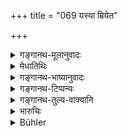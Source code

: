 +++
title = "069 यस्या म्रियेत"

+++

<details><summary>गङ्गानथ-मूलानुवादः</summary>

If the husband of a maiden dies after the troth has been verbally plighted,—shall her then own younger brother-in-law espouse in the following manner.—(69)
</details>

<details><summary>मेधातिथिः</summary>

नियोगरूपत्वात् कन्यागतो ऽयं धर्म उच्यते । **वाचा सत्ये कृते** वाग्दाने निवृत्ते, एकेन दत्तापरेण प्रतिगृहीता । **ताम् अनेन** वक्ष्यमाणेन **विधानेन** **निजः **सोदरो **देवरो** **विन्देत** विवाहयेत् ॥ ९.६९ ॥
</details>

<details><summary>गङ्गानथ-भाष्यानुवादः</summary>

This verse lays down a practice in connection with maidens, which has the form of ‘authorization’.

‘*After the troth has been verbally plighted*’—*i.e*., alter the accomplishment of verbal betrothal;—when she has been given away orally by one and accepted by the other party.

‘*Her own younger brother-in-law shall espouse*’—marry—‘*her, in the following manner*’—(69)
</details>

<details><summary>गङ्गानथ-टिप्पन्यः</summary>

This verse is quoted in *Mitākṣarā* (1.69), as enunciating the view that the sanction of the ‘*kṣeṭraja*’ son pertains only to those cases where the bridegroom has died after the verbal betrothal;—again under 2.127, as describing the case in which alone ‘*niyoga*’ is permissible;—and it adds that this verse implies that the man to whom a girl has been betrothed has become her ‘husband’ even before the marriage rites have been performed.

*Mitākṣarā* adds the following notes:—When the ‘husband’ to whom the
girl has been betrothed dies, then his ‘own’ *i.e*., uterine brother, elder or younger, ‘*vindeta*,’ shall take her, *i.e*., marry her. It construes ‘*anena vidhānena*’ with the next verse.

It is quoted in *Smṛtitattva* (II, p. 129), to the effect that the child born under this rule belongs to the person to whom the girl had been previously betrothed;—in *Aparārka* (p. 78), which also notes that this verse serves to restrict the sanction of ‘*niyoga*’ or of ‘marriage of widows’ to cases of mere *betrothal*, not of actual *marriage*;—in
*Parāśaramādhava* (Vyavahāra, p. 351), to the same effect; and it adds
that for this reason the foregoing conflicting verses 59-68 should not be understood as setting forth two optional alternatives;—and in
*Vīramitrodaya* (Saṃskāra, p. 737), to the effect that ‘*niyoga*’ does
not mean mere *intercourse*, without marriage, it means *marriage* and then intercourse;—and again on p. 756, as laying down the marrying of the girl by her younger brother-in-law, on the death of her (betrothed) husband.

This verse is quoted also in *Nṛsiṃhaprasāda* (Vyavahāra, 38a).
</details>

<details><summary>गङ्गानथ-तुल्य-वाक्यानि</summary>

**(verses 9.69-70)  
**

*Vaśiṣṭha* (17.72-74).—‘If the betrothed of a maiden die after she has
been promised to him verbally and by a libation of water,—but before she was married to him with the sacred texts,—she belongs to her father alone. If a damsel has been abducted by force, and not wedded with the sacred texts, she may lawfully he given to another man; she is even like a maiden. If before the death of her husband, the damsel had merely been wedded with the sacred texts, and the marriage had not been consummated, she may be married again.’

*Kātyāyana* (Vīramitrodaya-Saṃskāra, p. 739).—‘If a man should die or
become lost after betrothal, the girl shall wait for three menstrual periods and then marry another person.’
</details>

<details><summary>भारुचिः</summary>

**विधानं** विधिर् विवाहो यथोक्तः, **विन्देतेति** वचनात् । इतरथा ह्य् अनूढाम् उपगच्छतः कन्यादूषणम् उपपतं स्यात् । निय्मार्थश् चैवम् आरम्भः । एतस्माद् एव च लिङ्गात् प्राग् विवाहात् वाक्प्रदानम् अस्ति, यस्मिन् निर्वृत्ते मृते भर्तरि सान्यस्मै दीयेत ॥ ९.६९ ॥
</details>

<details><summary>Bühler</summary>

069	If the (future) husband of a maiden dies after troth verbally plighted, her brother-in-law shall wed her according to the following rule.
</details>
